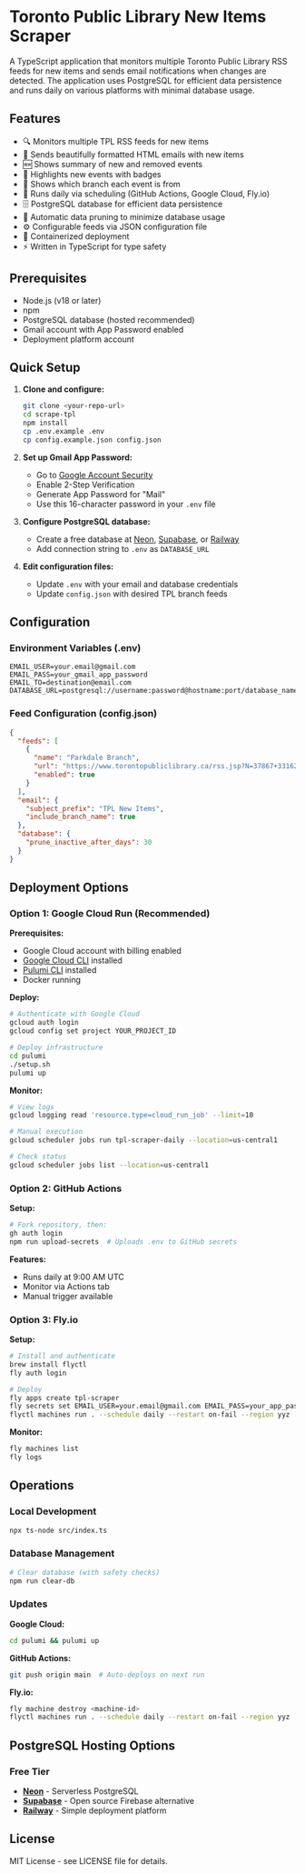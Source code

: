 # Toronto Public Library New Items Scraper

A TypeScript application that monitors multiple Toronto Public Library RSS feeds for new items and sends email notifications when changes are detected. The application uses PostgreSQL for efficient data persistence and runs daily on various platforms with minimal database usage.

## Features

- 🔍 Monitors multiple TPL RSS feeds for new items
- 📧 Sends beautifully formatted HTML emails with new items
- 🆕 Shows summary of new and removed events
- 📌 Highlights new events with badges
- 🏢 Shows which branch each event is from
- 🔄 Runs daily via scheduling (GitHub Actions, Google Cloud, Fly.io)
- 🗄️ PostgreSQL database for efficient data persistence
- 🧹 Automatic data pruning to minimize database usage
- ⚙️ Configurable feeds via JSON configuration file
- 🚀 Containerized deployment
- ⚡ Written in TypeScript for type safety

## Prerequisites

- Node.js (v18 or later)
- npm
- PostgreSQL database (hosted recommended)
- Gmail account with App Password enabled
- Deployment platform account

## Quick Setup

1. **Clone and configure:**
   ```bash
   git clone <your-repo-url>
   cd scrape-tpl
   npm install
   cp .env.example .env
   cp config.example.json config.json
   ```

2. **Set up Gmail App Password:**
   - Go to [Google Account Security](https://myaccount.google.com/security)
   - Enable 2-Step Verification
   - Generate App Password for "Mail"
   - Use this 16-character password in your `.env` file

3. **Configure PostgreSQL database:**
   - Create a free database at [Neon](https://neon.tech), [Supabase](https://supabase.com), or [Railway](https://railway.app)
   - Add connection string to `.env` as `DATABASE_URL`

4. **Edit configuration files:**
   - Update `.env` with your email and database credentials
   - Update `config.json` with desired TPL branch feeds

## Configuration

### Environment Variables (.env)
```env
EMAIL_USER=your.email@gmail.com
EMAIL_PASS=your_gmail_app_password
EMAIL_TO=destination@email.com
DATABASE_URL=postgresql://username:password@hostname:port/database_name
```

### Feed Configuration (config.json)
```json
{
  "feeds": [
    {
      "name": "Parkdale Branch",
      "url": "https://www.torontopubliclibrary.ca/rss.jsp?N=37867+33162+37846&Ns=p_pub_date_sort&Nso=0",
      "enabled": true
    }
  ],
  "email": {
    "subject_prefix": "TPL New Items",
    "include_branch_name": true
  },
  "database": {
    "prune_inactive_after_days": 30
  }
}
```

## Deployment Options

### Option 1: Google Cloud Run (Recommended)

**Prerequisites:**
- Google Cloud account with billing enabled
- [Google Cloud CLI](https://cloud.google.com/sdk/docs/install) installed
- [Pulumi CLI](https://www.pulumi.com/docs/get-started/install/) installed
- Docker running

**Deploy:**
```bash
# Authenticate with Google Cloud
gcloud auth login
gcloud config set project YOUR_PROJECT_ID

# Deploy infrastructure
cd pulumi
./setup.sh
pulumi up
```

**Monitor:**
```bash
# View logs
gcloud logging read 'resource.type=cloud_run_job' --limit=10

# Manual execution
gcloud scheduler jobs run tpl-scraper-daily --location=us-central1

# Check status
gcloud scheduler jobs list --location=us-central1
```

### Option 2: GitHub Actions

**Setup:**
```bash
# Fork repository, then:
gh auth login
npm run upload-secrets  # Uploads .env to GitHub secrets
```

**Features:**
- Runs daily at 9:00 AM UTC
- Monitor via Actions tab
- Manual trigger available

### Option 3: Fly.io

**Setup:**
```bash
# Install and authenticate
brew install flyctl
fly auth login

# Deploy
fly apps create tpl-scraper
fly secrets set EMAIL_USER=your.email@gmail.com EMAIL_PASS=your_app_password EMAIL_TO=destination@email.com DATABASE_URL=your_db_url
flyctl machines run . --schedule daily --restart on-fail --region yyz
```

**Monitor:**
```bash
fly machines list
fly logs
```

## Operations

### Local Development
```bash
npx ts-node src/index.ts
```

### Database Management
```bash
# Clear database (with safety checks)
npm run clear-db
```

### Updates

**Google Cloud:**
```bash
cd pulumi && pulumi up
```

**GitHub Actions:**
```bash
git push origin main  # Auto-deploys on next run
```

**Fly.io:**
```bash
fly machine destroy <machine-id>
flyctl machines run . --schedule daily --restart on-fail --region yyz
```

## PostgreSQL Hosting Options

### Free Tier
- **[Neon](https://neon.tech/)** - Serverless PostgreSQL
- **[Supabase](https://supabase.com/)** - Open source Firebase alternative
- **[Railway](https://railway.app/)** - Simple deployment platform

## License

MIT License - see LICENSE file for details.
